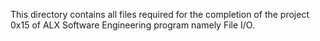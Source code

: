 This directory contains all files required for the completion of the project 0x15 of ALX Software Engineering program namely File I/O.
